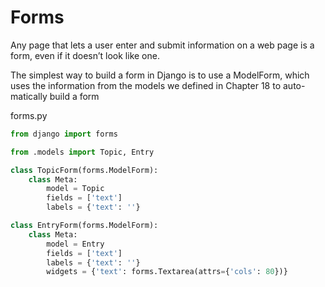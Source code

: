 # Forms

Any page that lets a user enter and submit information on a web page is a form, even if it doesn’t look like one.

The simplest way to build a form in Django is to use a ModelForm, which uses the information from the models we 
defined in Chapter 18 to auto-matically build a form

forms.py
```python
from django import forms

from .models import Topic, Entry

class TopicForm(forms.ModelForm):
    class Meta:
        model = Topic
        fields = ['text']
        labels = {'text': ''}

class EntryForm(forms.ModelForm):
    class Meta:
        model = Entry
        fields = ['text']
        labels = {'text': ''}
        widgets = {'text': forms.Textarea(attrs={'cols': 80})}
```       
